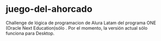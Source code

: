 # juego-del-ahorcado
Challenge de lógica de programacion de Alura Latam del programa ONE (Oracle Next Education)sólo .
Por el momento, la versión actual sólo funciona para Desktop.
